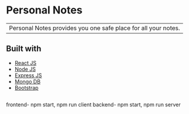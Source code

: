 # Personal Notes
<table>
<tr>
<td>
  Personal Notes provides you one safe place for all your notes.
</td>
</tr>
</table>


## Built with 

- [React JS](https://reactjs.org/)
- [Node JS](https://nodejs.org/) 
- [Express JS](https://expressjs.com/)
- [Mongo DB](https://www.mongodb.com/)
- [Bootstrap](http://getbootstrap.com/)

##

frontend- npm start, npm run client
backend- npm start, npm run server